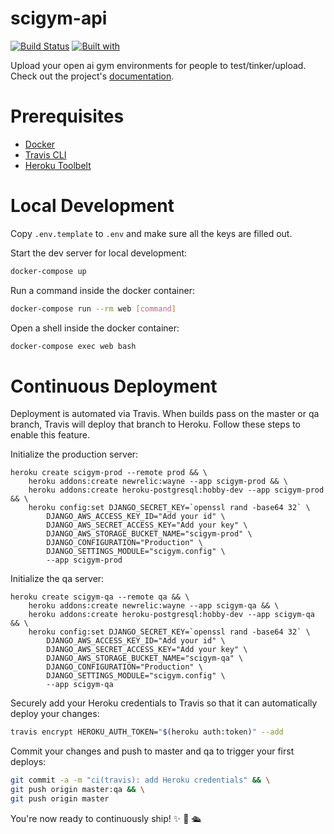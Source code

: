 # scigym-api

[![Build Status](https://travis-ci.org/hendrikpn/scigym-api.svg?branch=master)](https://travis-ci.org/hendrikpn/scigym-api)
[![Built with](https://img.shields.io/badge/Built_with-Cookiecutter_Django_Rest-F7B633.svg)](https://github.com/agconti/cookiecutter-django-rest)

Upload your open ai gym environments for people to test/tinker/upload. Check out the project's [documentation](http://hendrikpn.github.io/scigym-api/).

# Prerequisites

- [Docker](https://docs.docker.com/docker-for-mac/install/)  
- [Travis CLI](http://blog.travis-ci.com/2013-01-14-new-client/)
- [Heroku Toolbelt](https://toolbelt.heroku.com/)

# Local Development

Copy `.env.template` to `.env` and make sure all the keys are filled out.

Start the dev server for local development:
```bash
docker-compose up
```

Run a command inside the docker container:

```bash
docker-compose run --rm web [command]
```

Open a shell inside the docker container:
```bash
docker-compose exec web bash
```

# Continuous Deployment

Deployment is automated via Travis. When builds pass on the master or qa branch, Travis will deploy that branch to Heroku. Follow these steps to enable this feature.

Initialize the production server:

```
heroku create scigym-prod --remote prod && \
    heroku addons:create newrelic:wayne --app scigym-prod && \
    heroku addons:create heroku-postgresql:hobby-dev --app scigym-prod && \
    heroku config:set DJANGO_SECRET_KEY=`openssl rand -base64 32` \
        DJANGO_AWS_ACCESS_KEY_ID="Add your id" \
        DJANGO_AWS_SECRET_ACCESS_KEY="Add your key" \
        DJANGO_AWS_STORAGE_BUCKET_NAME="scigym-prod" \
        DJANGO_CONFIGURATION="Production" \
        DJANGO_SETTINGS_MODULE="scigym.config" \
        --app scigym-prod
```

Initialize the qa server:

```
heroku create scigym-qa --remote qa && \
    heroku addons:create newrelic:wayne --app scigym-qa && \
    heroku addons:create heroku-postgresql:hobby-dev --app scigym-qa && \
    heroku config:set DJANGO_SECRET_KEY=`openssl rand -base64 32` \
        DJANGO_AWS_ACCESS_KEY_ID="Add your id" \
        DJANGO_AWS_SECRET_ACCESS_KEY="Add your key" \
        DJANGO_AWS_STORAGE_BUCKET_NAME="scigym-qa" \
        DJANGO_CONFIGURATION="Production" \
        DJANGO_SETTINGS_MODULE="scigym.config" \
        --app scigym-qa
```

Securely add your Heroku credentials to Travis so that it can automatically deploy your changes:

```bash
travis encrypt HEROKU_AUTH_TOKEN="$(heroku auth:token)" --add
```

Commit your changes and push to master and qa to trigger your first deploys:

```bash
git commit -a -m "ci(travis): add Heroku credentials" && \
git push origin master:qa && \
git push origin master
```

You're now ready to continuously ship! ✨ 💅 🛳
